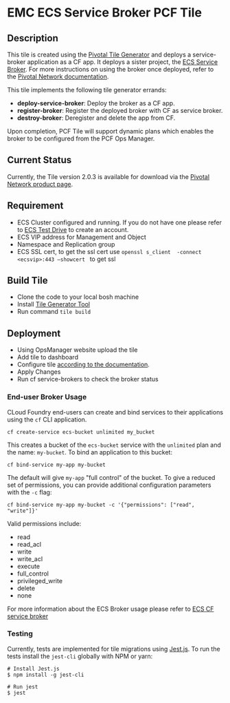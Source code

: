 # EMC ECS Service Broker PCF Tile

## Description

This tile is created using the [Pivotal Tile Generator](https://docs.pivotal.io/tiledev/2-10/tile-generator.html) and deploys a service-broker application as a CF app. It deploys a sister project, the [ECS Service Broker](https://github.com/thecodeteam/ecs-cf-service-broker). For more instructions on using the broker once deployed, refer to the [Pivotal Network documentation](https://docs.pivotal.io/partners/ecs-service-broker/).

This tile implements the following tile generator errands:

* **deploy-service-broker**:  Deploy the broker as a CF app.
* **register-broker**: Register the deployed broker with CF as service broker.
* **destroy-broker**: Deregister and delete the app from CF.

Upon completion, PCF Tile will support dynamic plans which enables the broker to
be configured from the PCF Ops Manager.

## Current Status

Currently, the Tile version 2.0.3 is available for download via the [Pivotal Network product page](https://network.pivotal.io/products/ecs-service-broker/).

## Requirement

* ECS Cluster configured and running. If you do not have one please refer to [ECS Test Drive](https://portal.ecstestdrive.com) to create an account.
* ECS VIP address for Management and Object 
* Namespace and Replication group
* ECS  SSL cert, to get the ssl cert use ```openssl s_client  -connect <ecsvip>:443 –showcert ``` to get ssl

## Build Tile
* Clone the code to your local bosh machine
* Install [Tile Generator Tool](http://docs.pivotal.io/tiledev/tile-generator.html)
* Run command `tile build`

## Deployment
* Using OpsManager website upload the tile
* Add tile to dashboard
* Configure tile [according to the documentation](https://docs.pivotal.io/partners/ecs-service-broker/index.html).
* Apply Changes
* Run cf service-brokers to check the broker status

### End-user Broker Usage

CLoud Foundry end-users can create and bind services to their applications using the `cf` CLI application.

```
cf create-service ecs-bucket unlimited my_bucket
```

This creates a bucket of the `ecs-bucket` service with the `unlimited` plan and the name: `my-bucket`.  To bind
an application to this bucket:

```
cf bind-service my-app my-bucket
```

The default will give `my-app` "full control" of the bucket.  To give a reduced set of permissions, you can provide
additional configuration parameters with the `-c` flag:

```
cf bind-service my-app my-bucket -c '{"permissions": ["read", "write"]}'
```

Valid permissions include:
 * read
 * read_acl
 * write
 * write_acl
 * execute
 * full_control
 * privileged_write
 * delete
 * none

For more information about the ECS Broker usage please refer to [ECS CF service broker](https://github.com/emccode/final/ecs-cf-service-broker)

### Testing

Currently, tests are implemented for tile migrations using [Jest.js](https://jestjs.io). To run the tests install the `jest-cli` globally with NPM or yarn:

```shell
# Install Jest.js
$ npm install -g jest-cli

# Run jest
$ jest
```
